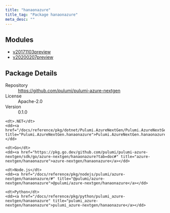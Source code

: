 ```yaml
---
title: "hanaonazure"
title_tag: "Package hanaonazure"
meta_desc: ""
---
```


<!-- WARNING: this file was generated by Pulumi Docs Generator. -->
<!-- Do not edit by hand unless you're certain you know what you are doing! -->



<h2 id="modules">Modules</h2>
<ul class="api">
    <li><a href="v20171103preview/" title="v20171103preview"><span class="symbol module"></span>v20171103preview</a></li>
    <li><a href="v20200207preview/" title="v20200207preview"><span class="symbol module"></span>v20200207preview</a></li>
</ul>

<h2 id="package-details">Package Details</h2>
<dl class="package-details">
	<dt>Repository</dt>
	<dd><a href="https://github.com/pulumi/pulumi-azure-nextgen">https://github.com/pulumi/pulumi-azure-nextgen</a></dd>
	<dt>License</dt>
	<dd>Apache-2.0</dd>
	<dt>Version</dt>
	<dd>0.1.0</dd>
</dl>



<dl class="tabular">

    <dt>.NET</dt>
    <dd><a href="/docs/reference/pkg/dotnet/Pulumi.AzureNextGen/Pulumi.AzureNextGen.hanaonazure.html" title="Pulumi.AzureNextGen.hanaonazure">Pulumi.AzureNextGen.hanaonazure</a></dd>

    <dt>Go</dt>
    <dd><a href="https://pkg.go.dev/github.com/pulumi/pulumi-azure-nextgen/sdk/go/azure-nextgen/hanaonazure?tab=doc#" title="azure-nextgen/hanaonazure">azure-nextgen/hanaonazure</a></dd>

    <dt>Node.js</dt>
    <dd><a href="/docs/reference/pkg/nodejs/pulumi/azure-nextgen/hanaonazure/#" title="@pulumi/azure-nextgen/hanaonazure">@pulumi/azure-nextgen/hanaonazure</a></dd>

    <dt>Python</dt>
    <dd><a href="/docs/reference/pkg/python/pulumi_azure-nextgen/hanaonazure" title="pulumi_azure-nextgen/hanaonazure">pulumi_azure-nextgen/hanaonazure</a></dd>

</dl>

